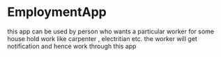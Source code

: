 # EmploymentApp
this app can be used by person who wants a particular worker for some house hold work like carpenter , electritian etc. the worker will get notification and hence work through this app
